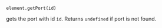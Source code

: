 <pre class="docs-method-signature"><code>element.getPort(id)</code></pre>

gets the port with id `id`. Returns `undefined` if port is not found.

